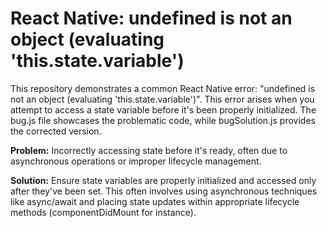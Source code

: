 # React Native: undefined is not an object (evaluating 'this.state.variable')
This repository demonstrates a common React Native error: "undefined is not an object (evaluating 'this.state.variable')". This error arises when you attempt to access a state variable before it's been properly initialized.  The bug.js file showcases the problematic code, while bugSolution.js provides the corrected version.

**Problem:** Incorrectly accessing state before it's ready, often due to asynchronous operations or improper lifecycle management.

**Solution:** Ensure state variables are properly initialized and accessed only after they've been set.  This often involves using asynchronous techniques like async/await and placing state updates within appropriate lifecycle methods (componentDidMount for instance).